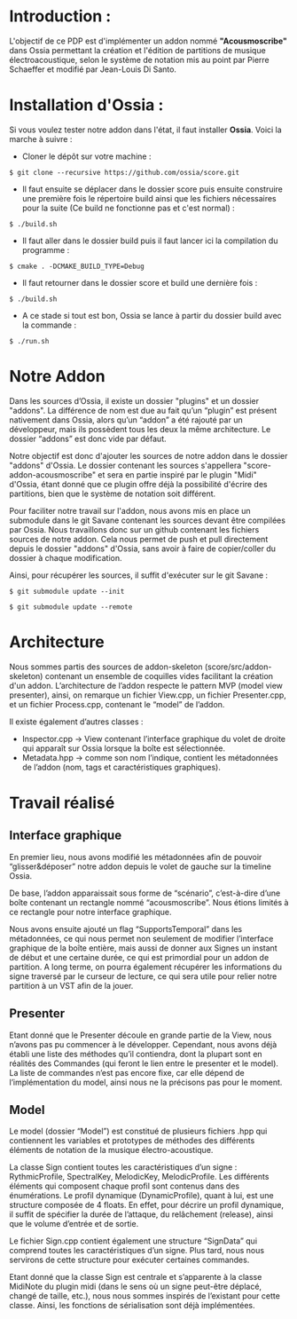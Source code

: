 # Introduction :

L'objectif de ce PDP est d'implémenter un addon nommé **"Acousmoscribe"** dans Ossia permettant la création et l'édition de partitions de musique électroacoustique, selon le système de notation mis au point par Pierre Schaeffer et modifié par Jean-Louis Di Santo.


# Installation d'Ossia :

Si vous voulez tester notre addon dans l'état, il faut installer **Ossia**. Voici la marche à suivre :

* Cloner le dépôt sur votre machine :

`$ git clone --recursive https://github.com/ossia/score.git`

* Il faut ensuite se déplacer dans le dossier score puis ensuite construire une première fois le répertoire build ainsi que les fichiers nécessaires pour la suite (Ce build ne fonctionne pas et c'est normal) :

`$ ./build.sh `

* Il faut aller dans le dossier build puis il faut lancer ici la compilation du programme :

`$ cmake . -DCMAKE_BUILD_TYPE=Debug`

* Il faut retourner dans le dossier score et build une dernière fois :

`$ ./build.sh`

* A ce stade si tout est bon, Ossia se lance à partir du dossier build avec la commande :

`$ ./run.sh`


# Notre Addon

Dans les sources d’Ossia, il existe un dossier "plugins" et un dossier "addons". La différence de nom est due au fait qu’un “plugin” est présent nativement dans Ossia, alors qu’un “addon” a été rajouté par un développeur, mais ils possèdent tous les deux la même architecture. Le dossier “addons” est donc vide par défaut. 

Notre objectif est donc d'ajouter les sources de notre addon dans le dossier "addons" d'Ossia. Le dossier contenant les sources s'appellera "score-addon-acousmoscribe" et sera en partie inspiré par le plugin "Midi" d'Ossia, étant donné que ce plugin offre déjà la possibilité d'écrire des partitions, bien que le système de notation soit différent.

Pour faciliter notre travail sur l'addon, nous avons mis en place un submodule dans le git Savane contenant les sources devant être compilées par Ossia. Nous travaillons donc sur un github contenant les fichiers sources de notre addon. Cela nous permet de push et pull directement depuis le dossier "addons" d'Ossia, sans avoir à faire de copier/coller du dossier à chaque modification.

Ainsi, pour récupérer les sources, il suffit d'exécuter sur le git Savane :

`$ git submodule update --init`

`$ git submodule update --remote`


# Architecture

Nous sommes partis des sources de addon-skeleton (score/src/addon-skeleton) contenant un ensemble de coquilles vides facilitant la création d'un addon. L’architecture de l’addon respecte le pattern MVP (model view presenter), ainsi, on remarque un fichier View.cpp, un fichier Presenter.cpp, et un fichier Process.cpp, contenant le “model” de l’addon. 

Il existe également d’autres classes :

* Inspector.cpp -> View contenant l’interface graphique du volet de droite qui apparaît sur Ossia lorsque la boîte est sélectionnée.
* Metadata.hpp -> comme son nom l’indique, contient les métadonnées de l’addon (nom, tags et caractéristiques graphiques). 


# Travail réalisé

## Interface graphique

En premier lieu, nous avons modifié les métadonnées afin de pouvoir “glisser&déposer” notre addon depuis le volet de gauche sur la timeline Ossia. 

De base, l’addon apparaissait sous forme de “scénario”, c’est-à-dire d’une boîte contenant un rectangle nommé “acousmoscribe”. Nous étions limités à ce rectangle pour notre interface graphique.

Nous avons ensuite ajouté un flag “SupportsTemporal” dans les métadonnées, ce qui nous permet non seulement de modifier l’interface graphique de la boîte entière, mais aussi de donner aux Signes un instant de début et une certaine durée, ce qui est primordial pour un addon de partition. A long terme, on pourra également récupérer les informations du signe traversé par le curseur de lecture, ce qui sera utile pour relier notre partition à un VST afin de la jouer.


## Presenter

Etant donné que le Presenter découle en grande partie de la View, nous n’avons pas pu commencer à le développer. Cependant, nous avons déjà établi une liste des méthodes qu’il contiendra, dont la plupart sont en réalités des Commandes (qui feront le lien entre le presenter et le model). La liste de commandes n’est pas encore fixe, car elle dépend de l’implémentation du model, ainsi nous ne la précisons pas pour le moment.

## Model

Le model (dossier “Model”) est constitué de plusieurs fichiers .hpp qui contiennent les variables et prototypes de méthodes des différents éléments de notation de la musique électro-acoustique. 

La classe Sign contient toutes les caractéristiques d’un signe : RythmicProfile, SpectralKey, MelodicKey, MelodicProfile. Les différents éléments qui composent chaque profil sont contenus dans des énumérations. Le profil dynamique (DynamicProfile), quant à lui, est une structure composée de 4 floats. En effet, pour décrire un profil dynamique, il suffit de spécifier la durée de l’attaque, du relâchement (release), ainsi que le volume d’entrée et de sortie.

Le fichier Sign.cpp contient également une structure “SignData” qui comprend toutes les caractéristiques d’un signe. Plus tard, nous nous servirons de cette structure pour exécuter certaines commandes.

Etant donné que la classe Sign est centrale et s’apparente à la classe MidiNote du plugin midi (dans le sens où un signe peut-être déplacé, changé de taille, etc.), nous nous sommes inspirés de l’existant pour cette classe. Ainsi, les fonctions de sérialisation sont déjà implémentées.
